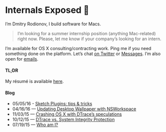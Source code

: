 # Internals Exposed 🔬

I’m Dmitry Rodionov, I build software for Macs.

> I’m looking for a summer internship position (anything Mac-related) right now. Please, let me know if your company’s looking for an intern.

I’m available for OS X consulting/contracting work. Ping me if you need something done on the platform.
Let’s chat [on Twitter](https://twitter.com/rodionovme) or [Messages](imessage:i.am.rodionovd@gmail.com). I’m also open for [emails](mailto:i.am.rodionovd@gmail.com).


#### TL;DR

My résumé is available [here](./me.html).


#### Blog

* 05/05/16 - [Sketch Plugins: tips &amp; tricks](/blog/sketch-plugins.html)
* 04/16/16 — [Updating Desktop Wallpaper with NSWorkspace](/blog/nswallpaper.html)
* 11/03/15 — [Crashing OS X with DTrace’s speculations](/blog/dtrace-crash.html)
* 10/12/15 — [DTrace vs. System Integrity Protection](/blog/dtrace-vs-sip.html)
* 07/19/15 — [Who am I?](/blog/who-am-i.html)
